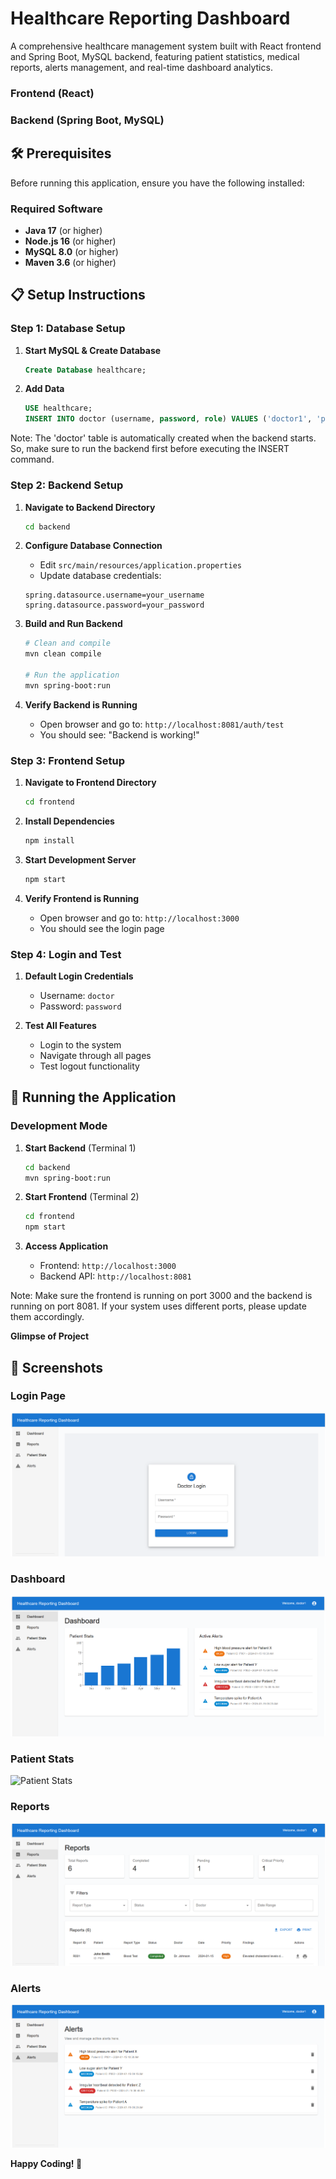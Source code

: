 # Healthcare Reporting Dashboard

A comprehensive healthcare management system built with React frontend and Spring Boot, MySQL backend, featuring patient statistics, medical reports, alerts management, and real-time dashboard analytics.

### Frontend (React)
### Backend (Spring Boot, MySQL)

## 🛠️ Prerequisites

Before running this application, ensure you have the following installed:

### Required Software
- **Java 17** (or higher)
- **Node.js 16** (or higher)
- **MySQL 8.0** (or higher)
- **Maven 3.6** (or higher)

## 📋 Setup Instructions

### Step 1: Database Setup

1. **Start MySQL & Create Database**
   ```sql
   Create Database healthcare;
   ```

2. **Add Data**
   ```sql
   USE healthcare;
   INSERT INTO doctor (username, password, role) VALUES ('doctor1', 'password123', 'DOCTOR'); 
   ```
Note: The 'doctor' table is automatically created when the backend starts.
      So, make sure to run the backend first before executing the INSERT command.

### Step 2: Backend Setup

1. **Navigate to Backend Directory**
   ```bash
   cd backend
   ```

2. **Configure Database Connection**
   - Edit `src/main/resources/application.properties`
   - Update database credentials:
   ```properties
   spring.datasource.username=your_username
   spring.datasource.password=your_password
   ```

3. **Build and Run Backend**
   ```bash
   # Clean and compile
   mvn clean compile
   
   # Run the application
   mvn spring-boot:run
   ```

4. **Verify Backend is Running**
   - Open browser and go to: `http://localhost:8081/auth/test`
   - You should see: "Backend is working!"

### Step 3: Frontend Setup

1. **Navigate to Frontend Directory**
   ```bash
   cd frontend
   ```

2. **Install Dependencies**
   ```bash
   npm install
   ```

3. **Start Development Server**
   ```bash
   npm start
   ```

4. **Verify Frontend is Running**
   - Open browser and go to: `http://localhost:3000`
   - You should see the login page

### Step 4: Login and Test

1. **Default Login Credentials**
   - Username: `doctor`
   - Password: `password`

2. **Test All Features**
   - Login to the system
   - Navigate through all pages
   - Test logout functionality

## 🚀 Running the Application

### Development Mode

1. **Start Backend** (Terminal 1)
   ```bash
   cd backend
   mvn spring-boot:run
   ```

2. **Start Frontend** (Terminal 2)
   ```bash
   cd frontend
   npm start
   ```

3. **Access Application**
   - Frontend: `http://localhost:3000`
   - Backend API: `http://localhost:8081`

Note: Make sure the frontend is running on port 3000 and the backend is running on port 8081. If your system uses different ports, please update them accordingly.

**Glimpse of Project**

## 📸 Screenshots

### Login Page
![Login Page](frontend/public/readme-images/login.png)

### Dashboard
![Dashboard](frontend/public/readme-images/dashboard.png)

### Patient Stats
![Patient Stats](frontend/public/readme-images/patient-stats.png)

### Reports
![Reports](frontend/public/readme-images/reports.png)

### Alerts
![Alerts](frontend/public/readme-images/alerts.png)

**Happy Coding! 🎉** 
